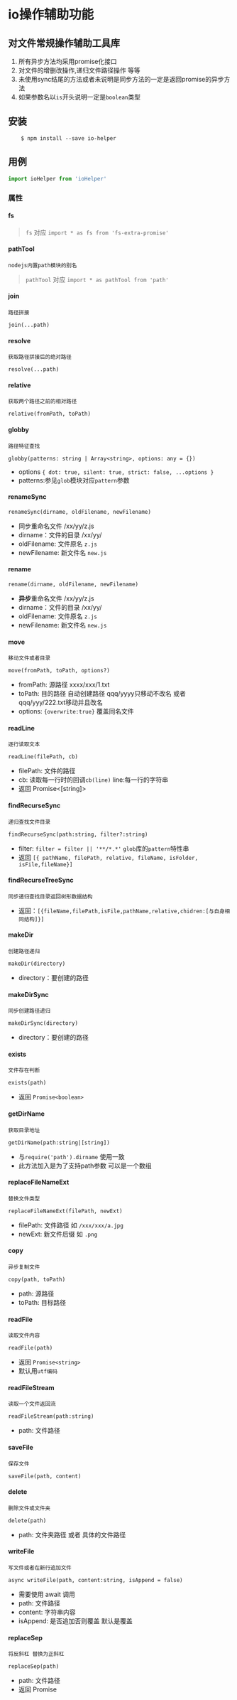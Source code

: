 # io操作辅助功能

## 对文件常规操作辅助工具库

1. 所有异步方法均采用promise化接口
2. 对文件的增删改操作,递归文件路径操作 等等  
3. 未使用sync结尾的方法或者未说明是同步方法的一定是返回promise的异步方法
4. 如果参数名以`is`开头说明一定是`boolean`类型

## 安装

        $ npm install --save io-helper
## 用例

```javascript
import ioHelper from 'ioHelper'
```

### 属性

#### fs

>    `fs` 对应 `import * as fs from 'fs-extra-promise'`

#### pathTool
    nodejs内置path模块的别名
> `pathTool` 对应 `import * as pathTool from 'path'`

#### join

    路径拼接
`join(...path)` 

#### resolve
    获取路径拼接后的绝对路径
`resolve(...path)`

#### relative
    获取两个路径之前的相对路径
`relative(fromPath, toPath)` 

#### globby
    路径特征查找
`globby(patterns: string | Array<string>, options: any = {})`
- options `{ dot: true, silent: true, strict: false, ...options }`
- patterns:参见`glob`模块对应`pattern`参数 

#### renameSync

`renameSync(dirname, oldFilename, newFilename)`
- 同步重命名文件 /xx/yy/z.js
- dirname：文件的目录  /xx/yy/
- oldFilename: 文件原名 `z.js`
- newFilename: 新文件名 `new.js`

#### rename

`rename(dirname, oldFilename, newFilename)`
- **异步**重命名文件 /xx/yy/z.js
- dirname：文件的目录  /xx/yy/
- oldFilename: 文件原名 `z.js`
- newFilename: 新文件名 `new.js`

#### move

    移动文件或者目录
`move(fromPath, toPath, options?) `
- fromPath: 源路径 xxxx/xxx/1.txt
- toPath: 目的路径 自动创建路径   qqq/yyyy只移动不改名  或者 qqq/yyy/222.txt移动并且改名
- options: `{overwrite:true}` 覆盖同名文件

#### readLine

    逐行读取文本
`readLine(filePath, cb)`
- filePath: 文件的路径
- cb: 读取每一行时的回调`cb(line)` line:每一行的字符串
- 返回 Promise<[string]>

#### findRecurseSync

    递归查找文件目录
`findRecurseSync(path:string, filter?:string)`
- filter: `filter = filter || '**/*.*'` `glob`库的`pattern`特性串
- 返回 `[{ pathName, filePath, relative, fileName, isFolder, isFile,fileName}]`

#### findRecurseTreeSync

    同步递归查找目录返回树形数据结构  
- 返回：`[{fileName,filePath,isFile,pathName,relative,chidren:[与自身相同结构]}]`

#### makeDir

    创建路径递归
`makeDir(directory)`
- directory：要创建的路径

#### makeDirSync

    同步创建路径递归
`makeDirSync(directory)`
- directory：要创建的路径

#### exists

    文件存在判断
`exists(path)` 
- 返回 `Promise<boolean>`

####  getDirName

    获取目录地址
`getDirName(path:string|[string])`
- 与`require('path').dirname` 使用一致
- 此方法加入是为了支持path参数 可以是一个数组

#### replaceFileNameExt

    替换文件类型
`replaceFileNameExt(filePath, newExt)`
- filePath: 文件路径 如 `/xxx/xxx/a.jpg`
- newExt: 新文件后缀 如 `.png`

#### copy

    异步复制文件
`copy(path, toPath)`
- path: 源路径
- toPath: 目标路径 

#### readFile

    读取文件内容
`readFile(path)`
- 返回 `Promise<string>`
- 默认用`utf编码`

#### readFileStream 

    读取一个文件返回流
`readFileStream(path:string) `
- path: 文件路径

#### saveFile

    保存文件
`saveFile(path, content)`

####   delete

    删除文件或文件夹
`delete(path)`
- path: 文件夹路径 或者 具体的文件路径

#### writeFile

    写文件或者在新行追加文件
`async writeFile(path, content:string, isAppend = false)`
- 需要使用 await 调用
- path: 文件路径
- content: 字符串内容
- isAppend: 是否追加否则覆盖 默认是覆盖

#### replaceSep

    将反斜杠 替换为正斜杠
`replaceSep(path)`
- path: 文件路径
- 返回 Promise<string>


